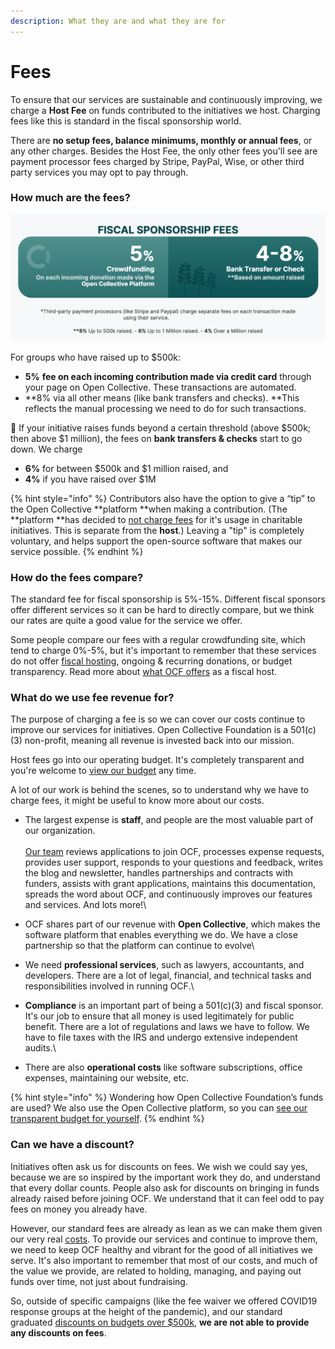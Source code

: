 ```yaml
---
description: What they are and what they are for
---
```


# Fees

To ensure that our services are sustainable and continuously improving, we charge a **Host Fee** on funds contributed to the initiatives we host. Charging fees like this is standard in the fiscal sponsorship world.&#x20;

There are **no setup fees, balance minimums, monthly or annual fees**, or any other charges. Besides the Host Fee, the only other fees you'll see are payment processor fees charged by Stripe, PayPal, Wise, or other third party services you may opt to pay through.

### How much are the fees?

![](../.gitbook/assets/ocffees.png)

For groups who have raised up to $500k:

* **5%** **fee on each incoming contribution made via credit card** through your page on Open Collective. These transactions are automated.
* **8% via all other means (like bank transfers and checks). **This reflects the manual processing we need to do for such transactions.

:seedling: If your initiative raises funds beyond a certain threshold (above $500k; then above $1 million), the fees on **bank transfers & checks** start to go down. We charge&#x20;

* **6%** for between $500k and $1 million raised, and&#x20;
* **4%** if you have raised over $1M&#x20;

{% hint style="info" %}
Contributors also have the option to give a “tip” to the Open Collective **platform **when making a contribution. (The **platform **has decided to [not charge fees](https://blog.opencollective.com/open-collective-platform-is-moving-on-to-0-fees-for-charitable-collectives/) for it's usage in charitable initiatives. This is separate from the **host**.) Leaving a "tip" is completely voluntary, and helps support the open-source software that makes our service possible.
{% endhint %}

### How do the fees compare?

The standard fee for fiscal sponsorship is 5%-15%. Different fiscal sponsors offer different services so it can be hard to directly compare, but we think our rates are quite a good value for the service we offer.

Some people compare our fees with a regular crowdfunding site, which tend to charge 0%-5%, but it's important to remember that these services do not offer [fiscal hosting](../what-we-offer/fiscal-hosting.md), ongoing & recurring donations, or budget transparency. Read more about [what OCF offers](../what-we-offer/) as a fiscal host.

### What do we use fee revenue for?

The purpose of charging a fee is so we can cover our costs continue to improve our services for initiatives. Open Collective Foundation is a 501(c)(3) non-profit, meaning all revenue is invested back into our mission.

Host fees go into our operating budget. It's completely transparent and you're welcome to [view our budget](https://opencollective.com/foundation#category-BUDGET) any time.

A lot of our work is behind the scenes, so to understand why we have to charge fees, it might be useful to know more about our costs.

* The largest expense is **staff**, and people are the most valuable part of our organization. \
  \
  [Our team](../about/team.md) reviews applications to join OCF, processes expense requests, provides user support, responds to your questions and feedback, writes the blog and newsletter, handles partnerships and contracts with funders, assists with grant applications, maintains this documentation, spreads the word about OCF, and continuously improves our features and services. And lots more!\

* OCF shares part of our revenue with **Open Collective**, which makes the software platform that enables everything we do. We have a close partnership so that the platform can continue to evolve\

* We need **professional services**, such as lawyers, accountants, and developers. There are a lot of legal, financial, and technical tasks and responsibilities involved in running OCF.\

* **Compliance** is an important part of being a 501(c)(3) and fiscal sponsor. It's our job to ensure that all money is used legitimately for public benefit. There are a lot of regulations and laws we have to follow. We have to file taxes with the IRS and undergo extensive independent audits.\

* There are also **operational costs** like software subscriptions, office expenses, maintaining our website, etc.

{% hint style="info" %}
Wondering how Open Collective Foundation’s funds are used? We also use the Open Collective platform, so you can [see our transparent budget for yourself](https://opencollective.com/foundation#category-BUDGET).
{% endhint %}

### Can we have a discount?

Initiatives often ask us for discounts on fees. We wish we could say yes, because we are so inspired by the important work they do, and understand that every dollar counts. People also ask for discounts on bringing in funds already raised before joining OCF. We understand that it can feel odd to pay fees on money you already have.&#x20;

However, our standard fees are already as lean as we can make them given our very real [costs](fees.md#what-do-we-use-fee-revenue-for). To provide our services and continue to improve them, we need to keep OCF healthy and vibrant for the good of all initiatives we serve. It's also important to remember that most of our costs, and much of the value we provide, are related to holding, managing, and paying out funds over time, not just about fundraising.&#x20;

So, outside of specific campaigns (like the fee waiver we offered COVID19 response groups at the height of the pandemic), and our standard graduated [discounts on budgets over $500k](fees.md#how-much-are-the-fees), **we are not able to provide any discounts on fees**.
